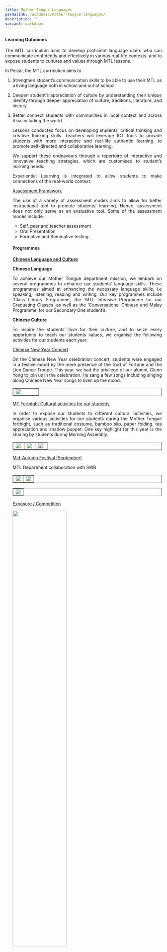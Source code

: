 ```yaml
---
title: Mother Tongue Languages
permalink: /academic/mother-tongue-languages/
description: ""
variant: markdown
---
```

<h4><strong>Learning Outcomes</strong></h4>
<p></p><p align="justify">The MTL curriculum aims to develop proficient language users who can communicate confidently and effectively in various real-life contexts; and to expose students to cultures and values through MTL lessons.</p>
<p>In Peicai, the MTL curriculum aims to</p>
<ol>
<li><p align="justify">Strengthen student’s communication skills to be able to use their MTL as a living language both in school and out of school.
</p></li><li><p align="justify">Deepen student’s appreciation of culture by understanding their unique identity through deeper appreciation of culture, traditions, literature, and history.
</p></li><li><p align="justify">Better connect students with communities in local context and across Asia including the world.
</p><p></p><p align="justify">Lessons conducted focus on developing students’ critical thinking and creative thinking skills. Teachers will leverage ICT tools to provide students with more interactive and real-life authentic learning, to promote self-directed and collaborative learning.</p>
<p></p><p align="justify">We support these endeavours through a repertoire of interactive and innovative teaching strategies, which are customised to student’s learning needs.</p>
<p></p><p align="justify">Experiential Learning is integrated to allow students to make connections of the real-world context.</p>
<p><u>Assessment Framework</u></p>
<p></p><p align="justify">The use of a variety of assessment modes aims to allow for better instructional tool to promote students’ learning. Hence, assessment does not only serve as an evaluative tool. Some of the assessment modes include:</p>
<ul>
<li aria-level="1">Self, peer and teacher assessment</li>
<li aria-level="1">Oral Presentation</li>
<li aria-level="1">Formative and Summative testing</li>
</ul>
<h4><strong>Programmes</strong></h4>
<p><span style="text-decoration: underline;"><strong>Chinese Language and Culture</strong></span></p>
<p><strong>Chinese Language</strong></p>
<p></p><p align="justify">To achieve our Mother Tongue department mission, we embark on several programmes to enhance our students’ language skills. These programmes aimed at enhancing the necessary language skills, i.e speaking, listening, reading and writing. Our key programmes include ‘Class Library Programme’, the ‘MTL Intensive Programme for our Graduating Classes’ as well as the ‘Conversational Chinese and Malay Programme’ for our Secondary One student’s.</p>
<p><strong>Chinese Culture</strong></p>
<p></p><p align="justify">To inspire the students’ love for their culture, and to seize every opportunity to teach our students values, we organise the following activities for our students each year:</p>
<p><u>Chinese New Year Concert </u></p>
<p></p><p align="justify">On the Chinese New Year celebration concert, students were engaged in a festive mood by the mere presence of the God of Fortune and the Lion Dance Troupe.  This year, we had the privilege of our alumni, Glenn Yong to join us in the celebration.  He sang a few songs including singing along Chinese New Year songs to liven up the mood.</p>
<table style="border-collapse: collapse; width: 100%;" border="1">
<tbody>
<tr>
<td style="width: 40%;"><img src="/images/Chinese_New_Year_Concert.JPG"></td>
</tr>
</tbody>
</table>	
<p><u>MT Fortnight Cultural activities for our students</u></p>
<p></p><p align="justify">In order to expose our students to different cultural activities, we organise various activities for our students during the Mother Tongue fortnight, such as traditional costume, bamboo slip, paper folding, tea appreciation and shadow puppet.  One key highlight for this year is the sharing by students during Morning Assembly.</p>
<table style="border-collapse: collapse; width: 100%;" border="1">
<tbody>
<tr>
<td style="width: 30%;"><img src="/images/MTL_2A.jpg"></td>
<td style="width: 30%;"><img src="/images/MTL9.JPG"></td>
<td style="width: 30%;"><img src="/images/MTL10.jpg"></td>
</tr>
</tbody>
</table>
<p><u>Mid-Autumn Festival (September)</u></p>
<p>MTL Department collaboration with SWB</p>
<table style="border-collapse: collapse; width: 100%;" border="1">
<tbody>
<tr>
<td style="width: 50%;"><img src="/images/MTL11.JPG"></td>
<td style="width: 50%;"><img src="/images/MTL12.JPG"></td>
</tr>
</tbody>
</table>
<table style="border-collapse: collapse; width: 100%;" border="1">
<tbody>
<tr>
<td style="width: 100%;"><img src="/images/MTL13.JPG"></td>
</tr>
</tbody>
</table>


<p><u>Exposure / Competition</u></p>
<img style="width: 60%;" src="/images/mtl5.jpg">
<p style="text-align: center;">2022 National Bilingual Debate Competition</p>
<img style="width: 60%;" src="/images/mtl6.jpg">
<p style="text-align: center;">Peicai Reading Programme (Poster Design Competition)</p>
<table style="border-collapse: collapse; width: 100%;" border="1">
<tbody>
<tr>
<td style="width: 50%;"><img src="/images/mtl7.jpg"></td>
<td style="width: 50%;"><img src="/images/mtl8.jpg"></td>
</tr>
</tbody>
</table>
<p style="text-align: center;">Sec 3 Journalism Programme (NewsMaker) Chinese Language</p>
<p><span style="text-decoration: underline;"><strong>Malay Language and Culture</strong></span></p>
<p><strong>Malay Language</strong></p>
<p></p><p align="justify">To achieve our Mother Tongue department mission, we embark on several programmes to enhance our students’ language skills. These programmes include ‘Class Library Programme’, the ‘MTL Intensive Programme for our Graduating Classes’ as well as the ‘Conversational Chinese and Malay Programme’ for our Secondary One student’s.&nbsp;</p>
<p><strong>Malay Culture</strong></p>
<p></p><p align="justify">In addition to our commitment to nurture students to be proficient users of the Malay language, we have also included enrichment activities to enhance our students’ knowledge about the Malay culture. These activities are as follows:</p>
<p><u>MT Fortnight Cultural activities for our students</u></p><p></p><p align="justify">The department has organized workshops such as Seni Khat, Dikir Barat, Malay Dance and Kompang as well as Acting (Opera Theatre, Bangsawan) for our students. These workshops are conducted to enhance students’ interest and appreciation of Malay culture.&nbsp;</p><table style="border-collapse: collapse; width: 100%;" border="1">
<tbody>
<tr>
<td style="width: 50%;">
<p><u>Festive Celebrations – Lunar New Year</u></p>
<p></p><p align="justify">Our students are given the opportunity to showcase their performing talents in Dikir Barat and Tarian Melayu. The concert items are solely organized and planned by students. Malay Dance Performers for 2022 CNY Celebrations
</p></td><td style="width: 50%;"><img src="/images/mtl9.jpg"></td>
	


</tr></tbody></table><table style="border-collapse: collapse; width: 100%;" border="1">
<tbody>
<tr>
<td style="width: 36%;"><img src="/images/mtl10.jpg"></td>
<td style="width: 36%;"><img src="/images/mtl11.jpg"></td>
<td style="width: 28%;"><img src="/images/mtl12.jpg"></td>
</tr>
</tbody>
</table>
<p><u>External Exposure / Competition</u></p>
<p></p><p align="justify">Malay Language Student Ambassador organised by Malay Language Council of Singapore in conjunction to National Malay Language Month Movement</p>
<table style="border-collapse: collapse; width: 100%;" border="0">
<tbody>
<tr>
<td style="width: 40%;"><img src="/images/mtl13.jpg"></td>
<td style="width: 30%;">&nbsp;</td>
</tr>
</tbody>
</table>
<p>Rakan Bahasa 2022 &amp; 2021</p>
<p><u>Language Competition</u></p>
<p>Pena Emas (Essay writing competition by EDN)</p>
<table style="border-collapse: collapse; width: 100%;" border="0">
<tbody>
<tr>
<td style="width: 31%;"><img src="/images/mtl14.png"></td>
<td style="width: 28%;"><img src="/images/mtl15.jpg"></td>
<td style="width: 41%;">&nbsp;</td>
</tr>
<tr>
<td style="width: 31%;">Giovanna (3C4)</td>
<td style="width: 28%;">Nur Syaqirah (3C3)</td>
<td style="width: 41%;">&nbsp;</td>
</tr>
</tbody>
</table>
<p></p><p align="justify">National ML Essay Writing Top 10 (Winner)&nbsp;National ML Essay Writing Competition (Gold Award)</p>
<table style="border-collapse: collapse; width: 100%;" border="0">
<tbody>
<tr>
<td style="width: 60%;"><img src="/images/mtl17.jpg"></td>
<td style="width: 40%;">&nbsp;</td>
</tr>
</tbody>
</table>
<p></p><p align="justify">Sec 3 Journalism Programme (NewsMaker) Malay Language</p>
<p>MTL Archive link</p><h4><strong>Syllabus</strong></h4>
<p><a href="https://express.adobe.com/page/yyrWK7WrsN4f2">https://express.adobe.com/page/yyrWK7WrsN4f2</a></p>
<table style="border-collapse: collapse; width: 100%;" border="0">
</table><table width="588">
<tbody>
<tr>
<td width="294">
<p><strong><u>N Level</u></strong></p>
</td>
<td width="294">
<p><strong><u>O Level</u></strong></p>
</td>
</tr>
<tr>
<td width="294">
<p><a href="https://www.seab.gov.sg/docs/default-source/national-examinations/syllabus/nlevel/2022syllabus/1202_y22_sy.pdf">1202 Basic Chinese</a>&nbsp;</p>
</td>
<td width="294">
<p><a href="https://www.seab.gov.sg/docs/default-source/national-examinations/syllabus/olevel/2022syllabus/1160_y22_sy.pdf">1160 Chinese</a></p>
</td>
</tr>
<tr>
<td width="294">
<p><a href="https://www.seab.gov.sg/docs/default-source/national-examinations/syllabus/nlevel/2022syllabus/1203_y22_sy.pdf">1203 Basic Malay</a></p>
</td>
<td width="294">
<p><a href="https://www.seab.gov.sg/docs/default-source/national-examinations/syllabus/olevel/2022syllabus/1148_y22_sy.pdf">1148 Malay</a></p>
</td>
</tr>
<tr>
<td width="294">
<p><a href="https://www.seab.gov.sg/docs/default-source/national-examinations/syllabus/nlevel/2022syllabus/1204_y22_sy.pdf">1204 Basic Tamil</a></p>
</td>
<td width="294">
<p>&nbsp;<a href="https://www.seab.gov.sg/docs/default-source/national-examinations/syllabus/olevel/2022syllabus/1116_y22_sy.pdf">1116 Higher Chinese</a></p>
</td>
</tr>
<tr>
<td width="294">
<p><a href="https://www.seab.gov.sg/docs/default-source/national-examinations/syllabus/nlevel/2022syllabus/1196_y22_sy.pdf">1196 Chinese</a></p>
</td>
<td width="294">
<p><a href="https://www.seab.gov.sg/docs/default-source/national-examinations/syllabus/olevel/2022syllabus/1153_y22_sy.pdf">1153 Chinese B</a></p>
</td>
</tr>
<tr>
<td width="294">
<p><a href="https://www.seab.gov.sg/docs/default-source/national-examinations/syllabus/nlevel/2022syllabus/1197_y22_sy.pdf">1197 Malay</a></p>
</td>
<td width="294">
<p><a href="https://www.seab.gov.sg/docs/default-source/national-examinations/syllabus/olevel/2022syllabus/3917_y22_sy.pdf">3917 French</a></p>
</td>
</tr>
<tr>
<td width="294">
<p><a href="https://www.seab.gov.sg/docs/default-source/national-examinations/syllabus/nlevel/2022syllabus/1198_y22_sy.pdf">1198 Tamil</a></p>
</td>
<td width="294">
<p><a href="https://www.seab.gov.sg/docs/default-source/national-examinations/syllabus/olevel/2022syllabus/3260_y22_sy.pdf">3260 Thai</a></p>
</td>
</tr>
<tr>
<td width="294">
</td>
<td width="294">
<p><a href="https://www.seab.gov.sg/docs/default-source/national-examinations/syllabus/olevel/2022syllabus/3919_y22_sy.pdf">3919 Japanese</a></p>
</td>
</tr>
<tr>
<td width="294">
</td>
<td width="294">
<p><a href="https://www.seab.gov.sg/docs/default-source/national-examinations/syllabus/olevel/2022syllabus/3249_y22_sy.pdf">3249 Burmese</a></p>
</td>
</tr>
<tr>
<td width="294">
</td>
<td width="294">
<p><a href="https://www.seab.gov.sg/docs/default-source/national-examinations/syllabus/olevel/2022syllabus/3194_y22_sy.pdf">Non-Tamil in-Lieu (NTIL)</a><br>Bengali (3215)<br>Gujerati (3199)<br>Hindi (3194)<br>Panjabi 3203)<br>Urdu (3196)</p>
</td>
</tr>
</tbody>
</table></li></ol>